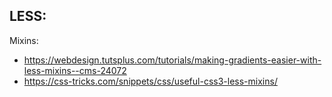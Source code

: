 ## LESS:

Mixins:
- https://webdesign.tutsplus.com/tutorials/making-gradients-easier-with-less-mixins--cms-24072
- https://css-tricks.com/snippets/css/useful-css3-less-mixins/

